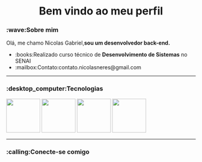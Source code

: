 
<h1 align='center'> Bem vindo ao meu perfil </h1>

<h3>:wave:<b>Sobre mim</b></h3>
Olá, me chamo Nicolas Gabriel,<b>sou um desenvolvedor back-end.</b>
<ul>
<li>:books:Realizado curso técnico de <b>Desenvolvimento de Sistemas</b> no SENAI</l1>
<li>:mailbox:Contato:<A href="contato.nicolasneres@gmail.com"></a>contato.nicolasneres@gmail.com</li>
</ul>
<hr>
<h3>:desktop_computer:<b>Tecnologias</b></h3>
<div>
<img src="https://cdn.jsdelivr.net/gh/devicons/devicon/icons/python/python-original-wordmark.svg"width="90" height="90" /> 
<img src="https://cdn.jsdelivr.net/gh/devicons/devicon/icons/microsoftsqlserver/microsoftsqlserver-plain-wordmark.svg"width="90" height="90" />
<img src="https://cdn.jsdelivr.net/gh/devicons/devicon/icons/mysql/mysql-original-wordmark.svg" width="90" height="90" />
<img src="https://cdn.jsdelivr.net/gh/devicons/devicon/icons/html5/html5-original-wordmark.svg" width='90' height='90' />

</div>
<hr>
<h3>:calling:Conecte-se comigo</h3>
